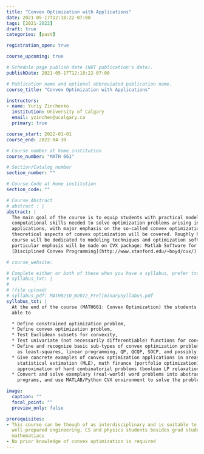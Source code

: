 ```yaml
---
title: "Convex Optimization with Applications"
date: 2021-05-17T12:18:22-07:00
tags: [2021-2022]
draft: true
categories: [past]

registration_open: true

course_upcoming: true

# Schedule page publish date (NOT publication's date).
publishDate: 2021-05-17T12:18:22-07:00

# Publication name and optional abbreviated publication name.
course_title: "Convex Optimization with Applications"

instructors:
- name: Yuriy Zinchenko
  institution: University of Calgary
  email: yzinchen@ucalgary.ca
  primary: true

course_start: 2022-01-01
course_end: 2022-04-30

# Course number at home institution
course_number: "MATH 661"

# Section/Catalog number
section_number: ""

# Course Code at Home institution
section_code: ""

# Course Abstract
# abstract : |
abstract: |
  The main goal of the course is to equip students with practical modeling and
  computational skills needed to solve optimization problems arising in various
  applications, with major emphasis on the so-called convex optimization. Some
  theoretical aspects of convex optimization will be covered. Roughly half of the
  course will be dedicated to modeling techniques and optimization software. A
  particular emphasis will be made on CVX package: Matlab Software for
  [Disciplined Convex Programming](http://www.stanford.edu/~boyd/cvx/).

# course_website:

# Complete either or both of these when you have a syllabus, prefer txt!
# syllabus_txt: |
#
# (file upload)
# syllabus_pdf: MATH8210_W2022_PreliminarySyllabus.pdf
syllabus_txt: |
  At the end of the course (MATH661: Convex Optimization) the students will be
  able to

  * Define constrained optimization problem,
  * Define convex optimization problem,
  * Test Euclidean subsets for convexity,
  * Test univariate (not necessarily differentiable) functions for convexity,
  * Define and recognize basic sub-types of convex optimization problems, such
    as least-squares, linear programming, QP, QCQP, SOCP, and possibly SDP,
  * Give concrete examples of convex optimization applications in areas like
    statistical estimation (MLE), math finance (portfolio optimization),
    approximation of hard combinatorial problems (boolean LP relaxation), etc.
  * Convert and solve exemplary (real-world) word problems into abstract convex
    programs, and use MATLAB/Python CVX environment to solve the problems above.

image:
  caption: ""
  focal_point: ""
  preview_only: false

prerequisites:
- This course can be though of as interdisciplinary and is suitable to
  well-prepared engineering, CS and physics students besides grad students in
  mathematiacs
- No prior knowledge of convex optimization is required
---
```


